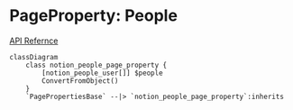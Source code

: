 # PageProperty: People

[API Refernce](https://developers.notion.com/reference/page-property-values#people)

```mermaid
classDiagram
    class notion_people_page_property {
        [notion_people_user[]] $people
        ConvertFromObject()
    }
    `PagePropertiesBase` --|> `notion_people_page_property`:inherits
```
